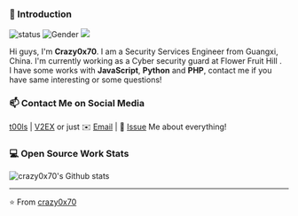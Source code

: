 ### 👋 Introduction

![status](https://img.shields.io/badge/status-up-brightgreen) ![Gender](https://img.shields.io/badge/gender-%F0%9F%A4%B5-lightgrey) ![](https://visitor-badge.glitch.me/badge?page_id=github.com/crazy0x70)

Hi guys, I'm **Crazy0x70**. I am a Security Services Engineer from Guangxi, China. I'm currently working as a Cyber security guard at Flower Fruit Hill	.  
I have some works with **JavaScript**, **Python** and **PHP**, contact me if you have same interesting or some questions!

### 📫 Contact Me on Social Media

[t00ls][-1] | [V2EX][0] or just ✉️ [Email](mailto:mail@crazy0x70.com) | 💬 [Issue](https://github.com/crazy0x70/crazy0x70/issues/me) Me about everything!
 
### 💻 Open Source Work Stats

![crazy0x70's Github stats](https://github-readme-stats.vercel.app/api?username=crazy0x70&show_icons=true)

[-1]: https://www.t00ls.com/pm.php?action=new&uid=15051
[0]: https://www.v2ex.com/member/crazy0x70

---
⭐️ From [crazy0x70](https://github.com/crazy0x70)
